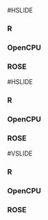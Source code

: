 #HSLIDE

### R
### OpenCPU
### ROSE

#HSLIDE

### R
### OpenCPU
### ROSE

#VSLIDE

### R
### OpenCPU
### ROSE